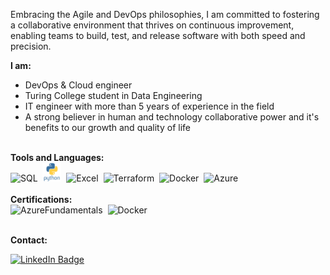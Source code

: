 Embracing the Agile and DevOps philosophies, I am committed to fostering a collaborative environment that thrives on continuous improvement, enabling teams to build, test, and release software with both speed and precision.

<b>I am:</b>
- DevOps & Cloud engineer 
- Turing College student in Data Engineering
- IT engineer with more than 5 years of experience in the field
- A strong believer in human and technology collaborative power and it's benefits to our growth and quality of life

<br>
<b>Tools and Languages:</b>   
<br><div>
  <img src="https://github.com/redbooth/free-file-icons/blob/master/512px/sql.png" title="SQL" alt="SQL" width="30" height="30"/>&nbsp;
  <img src="https://github.com/devicons/devicon/blob/master/icons/python/python-original-wordmark.svg" title="Python"  alt="Python" width="30" height="30"/>&nbsp;
  <img src="https://github.com/sempostma/office365-icons/blob/master/svg/excel.svg" title="Excel"  alt="Excel" width="30" height="30"/>&nbsp;
  <img src="https://static-00.iconduck.com/assets.00/terraform-icon-1803x2048-hodrzd3t.png" title="Terraform" alt="Terraform" width="30" height="30"/>&nbsp;
  <img src="https://w7.pngwing.com/pngs/627/244/png-transparent-docker-logo-logos-logos-and-brands-icon-thumbnail.png" title="Docker" alt="Docker" width="30" height="30"/>&nbsp;
<img src="https://swimburger.net/media/ppnn3pcl/azure.png" title="Azure" alt="Azure" width="30" height="30"/>&nbsp;
</div>

<br>
<b>Certifications:</b>   
<br><div>
 <img src="https://images.credly.com/images/be8fcaeb-c769-4858-b567-ffaaa73ce8cf/image.png" title="AzureFundamentals" alt="AzureFundamentals" width="100" height="100"/>&nbsp;
 <img src="https://getspace.cloud/cloud/apps/files_sharing/publicpreview/rnDZn9SLkkrryaN?file=/&fileId=60352906&x=1925&y=940&a=true&etag=88df6869c57b8737de1936b282c39826" title="Docker" alt="Docker" width="100" height="100"/>&nbsp;
</div>  

<br><b>Contact:</b>
<div id="badges">
  <a href="https://www.linkedin.com/in/karolismickus/">
    <img src="https://img.shields.io/badge/LinkedIn-blue?style=for-the-badge&logo=linkedin&logoColor=white" alt="LinkedIn Badge"/>
  </a>
</div>
